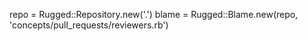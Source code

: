 
repo = Rugged::Repository.new('.')
blame = Rugged::Blame.new(repo, 'concepts/pull_requests/reviewers.rb')
